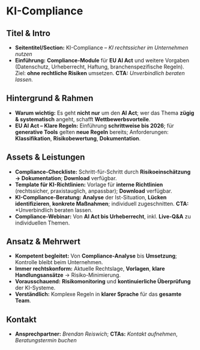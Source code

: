 # KI-Compliance

## Titel & Intro

* **Seitentitel/Section:** KI-Compliance – *KI rechtssicher im Unternehmen nutzen*
* **Einführung:** **Compliance-Module** für **EU AI Act** und weitere Vorgaben (Datenschutz, Urheberrecht, Haftung, branchenspezifische Regeln). Ziel: **ohne rechtliche Risiken** umsetzen.
  **CTA:** *Unverbindlich beraten lassen.*

## Hintergrund & Rahmen

* **Warum wichtig:** Es geht **nicht nur** um den **AI Act**; wer das Thema **zügig & systematisch** angeht, schafft **Wettbewerbsvorteile**.
* **EU AI Act – Klare Regeln:** Einführung **schrittweise bis 2026**; für **generative Tools** gelten **neue Regeln** bereits; Anforderungen: **Klassifikation**, **Risikobewertung**, **Dokumentation**.

## Assets & Leistungen

* **Compliance-Checkliste:** Schritt-für-Schritt durch **Risikoeinschätzung → Dokumentation**; **Download** verfügbar.
* **Template für KI-Richtlinien:** Vorlage für **interne Richtlinien** (rechtssicher, praxistauglich, anpassbar); **Download** verfügbar.
* **KI-Compliance-Beratung:** **Analyse** der Ist-Situation, **Lücken identifizieren**, **konkrete Maßnahmen**; individuell zugeschnitten. **CTA:** *Unverbindlich beraten lassen.
* **Compliance-Webinar:** Von **AI Act bis Urheberrecht**, inkl. **Live-Q&A** zu individuellen Themen.

## Ansatz & Mehrwert

* **Kompetent begleitet:** Von **Compliance-Analyse** bis **Umsetzung**; Kontrolle bleibt beim Unternehmen.
* **Immer rechtskonform:** Aktuelle Rechtslage, **Vorlagen**, **klare Handlungsansätze** → Risiko-Minimierung.
* **Vorausschauend:** **Risikomonitoring** und **kontinuierliche Überprüfung** der KI-Systeme.
* **Verständlich:** Komplexe Regeln in **klarer Sprache** für das **gesamte Team**.

## Kontakt

* **Ansprechpartner:** *Brendan Reiswich*; **CTAs:** *Kontakt aufnehmen*, *Beratungstermin buchen*
